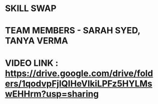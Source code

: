 # SKILL SWAP

# TEAM MEMBERS - SARAH SYED, TANYA VERMA

# VIDEO LINK : https://drive.google.com/drive/folders/1qodvpFjIQIHeVIkiLPFz5HYLMswEHHrm?usp=sharing
